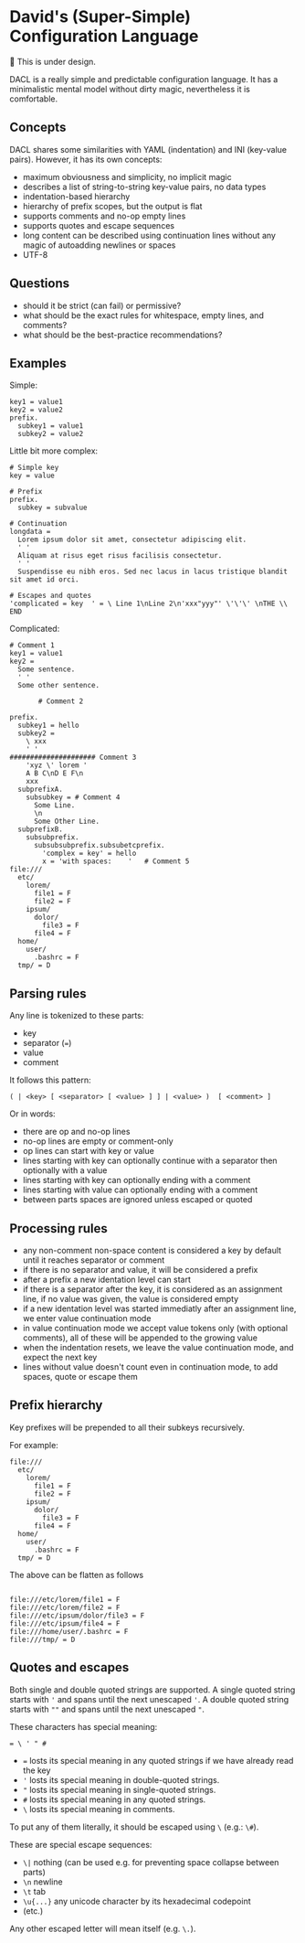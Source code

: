 # David's (Super-Simple) Configuration Language

:construction: This is under design.

DACL is a really simple and predictable configuration language.
It has a minimalistic mental model without dirty magic,
nevertheless it is comfortable.

## Concepts

DACL shares some similarities with YAML (indentation) and INI (key-value pairs).
However, it has its own concepts:

- maximum obviousness and simplicity, no implicit magic
- describes a list of string-to-string key-value pairs, no data types
- indentation-based hierarchy
- hierarchy of prefix scopes, but the output is flat
- supports comments and no-op empty lines
- supports quotes and escape sequences
- long content can be described using continuation lines without any magic of autoadding newlines or spaces
- UTF-8

## Questions

- should it be strict (can fail) or permissive?
- what should be the exact rules for whitespace, empty lines, and comments?
- what should be the best-practice recommendations?

## Examples

Simple:

```
key1 = value1
key2 = value2
prefix.
  subkey1 = value1
  subkey2 = value2
```

Little bit more complex:

```
# Simple key
key = value

# Prefix
prefix.
  subkey = subvalue

# Continuation
longdata =
  Lorem ipsum dolor sit amet, consectetur adipiscing elit.
  ' '
  Aliquam at risus eget risus facilisis consectetur.
  ' '
  Suspendisse eu nibh eros. Sed nec lacus in lacus tristique blandit sit amet id orci.
  
# Escapes and quotes
'complicated = key  ' = \ Line 1\nLine 2\n'xxx"yyy"' \'\'\' \nTHE \\ END
```

Complicated:

```
# Comment 1
key1 = value1
key2 =
  Some sentence.
  ' '
  Some other sentence.

       # Comment 2

prefix.
  subkey1 = hello
  subkey2 =
    \ xxx
    ' '
##################### Comment 3
    'xyz \' lorem '
    A B C\nD E F\n
    xxx
  subprefixA.
    subsubkey = # Comment 4
      Some Line.
      \n
      Some Other Line.
  subprefixB.
    subsubprefix.
      subsubsubprefix.subsubetcprefix.
        'complex = key' = hello
        x = 'with spaces:    '   # Comment 5
file:///
  etc/
    lorem/
      file1 = F
      file2 = F
    ipsum/
      dolor/
        file3 = F
      file4 = F
  home/
    user/
      .bashrc = F
  tmp/ = D
```

## Parsing rules

Any line is tokenized to these parts:

- key
- separator (`=`)
- value
- comment

It follows this pattern:

```
( | <key> [ <separator> [ <value> ] ] | <value> )  [ <comment> ]
```

Or in words:

- there are op and no-op lines
- no-op lines are empty or comment-only
- op lines can start with key or value
- lines starting with key can optionally continue with a separator then optionally with a value
- lines starting with key can optionally ending with a comment
- lines starting with value can optionally ending with a comment
- between parts spaces are ignored unless escaped or quoted

## Processing rules

- any non-comment non-space content is considered a key by default until it reaches separator or comment
- if there is no separator and value, it will be considered a prefix
- after a prefix a new identation level can start
- if there is a separator after the key, it is considered as an assignment line, if no value was given, the value is considered empty
- if a new identation level was started immediatly after an assignment line, we enter value continuation mode
- in value continuation mode we accept value tokens only (with optional comments), all of these will be appended to the growing value
- when the indentation resets, we leave the value continuation mode, and expect the next key
- lines without value doesn't count even in continuation mode, to add spaces, quote or escape them

## Prefix hierarchy

Key prefixes will be prepended to all their subkeys recursively. 

For example:

```
file:///
  etc/
    lorem/
      file1 = F
      file2 = F
    ipsum/
      dolor/
        file3 = F
      file4 = F
  home/
    user/
      .bashrc = F
  tmp/ = D
```

The above can be flatten as follows

```

file:///etc/lorem/file1 = F
file:///etc/lorem/file2 = F
file:///etc/ipsum/dolor/file3 = F
file:///etc/ipsum/file4 = F
file:///home/user/.bashrc = F
file:///tmp/ = D
```

## Quotes and escapes

Both single and double quoted strings are supported.
A single quoted string starts with `'` and spans until the next unescaped `'`.
A double quoted string starts with `""` and spans until the next unescaped `"`.

These characters has special meaning:

```
= \ ' " #
```

- `=` losts its special meaning in any quoted strings if we have already read the key
- `'` losts its special meaning in double-quoted strings.
- `"` losts its special meaning in single-quoted strings.
- `#` losts its special meaning in any quoted strings.
- `\` losts its special meaning in comments.

To put any of them literally, it should be escaped using `\` (e.g.: `\#`).

These are special escape sequences:

- `\|` nothing (can be used e.g. for preventing space collapse between parts)
- `\n` newline
- `\t` tab
- `\u{...}` any unicode character by its hexadecimal codepoint
- (etc.)

Any other escaped letter will mean itself (e.g. `\.`).
